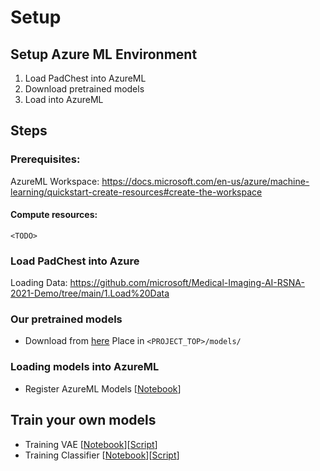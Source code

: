 # Setup

## Setup Azure ML Environment

1. Load PadChest into AzureML
2. Download pretrained models
3. Load into AzureML



## Steps

### Prerequisites:
AzureML Workspace: https://docs.microsoft.com/en-us/azure/machine-learning/quickstart-create-resources#create-the-workspace

#### Compute resources:

`<TODO>`

### Load PadChest into Azure
Loading Data: https://github.com/microsoft/Medical-Imaging-AI-RSNA-2021-Demo/tree/main/1.Load%20Data

### Our pretrained models
- Download from [here](TBD)
Place in `<PROJECT_TOP>/models/`

### Loading models into AzureML

- Register AzureML Models [[Notebook](./train_model.ipynb)]

## Train your own models

 - Training VAE [[Notebook](./train_vae.ipynb)][[Script](../../src/scripts/vae/train.py)]
 - Training Classifier [[Notebook](./train_model.ipynb)][[Script](../../src/scripts/finetune/train.py)]
